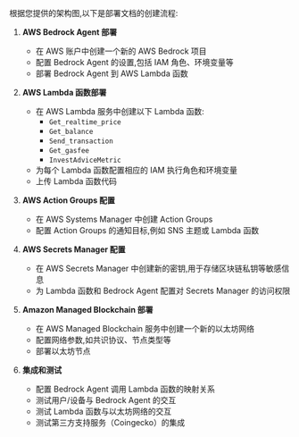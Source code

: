 根据您提供的架构图,以下是部署文档的创建流程:

1. **AWS Bedrock Agent 部署**
   - 在 AWS 账户中创建一个新的 AWS Bedrock 项目
   - 配置 Bedrock Agent 的设置,包括 IAM 角色、环境变量等
   - 部署 Bedrock Agent 到 AWS Lambda 函数

2. **AWS Lambda 函数部署**
   - 在 AWS Lambda 服务中创建以下 Lambda 函数:
     - `Get_realtime_price`
     - `Get_balance`
     - `Send_transaction`
     - `Get_gasfee`
     - `InvestAdviceMetric`
   - 为每个 Lambda 函数配置相应的 IAM 执行角色和环境变量
   - 上传 Lambda 函数代码

3. **AWS Action Groups 配置**
   - 在 AWS Systems Manager 中创建 Action Groups
   - 配置 Action Groups 的通知目标,例如 SNS 主题或 Lambda 函数

4. **AWS Secrets Manager 配置**
   - 在 AWS Secrets Manager 中创建新的密钥,用于存储区块链私钥等敏感信息
   - 为 Lambda 函数和 Bedrock Agent 配置对 Secrets Manager 的访问权限

5. **Amazon Managed Blockchain 部署**
   - 在 AWS Managed Blockchain 服务中创建一个新的以太坊网络
   - 配置网络参数,如共识协议、节点类型等
   - 部署以太坊节点

6. **集成和测试**
   - 配置 Bedrock Agent 调用 Lambda 函数的映射关系
   - 测试用户/设备与 Bedrock Agent 的交互
   - 测试 Lambda 函数与以太坊网络的交互
   - 测试第三方支持服务（Coingecko）的集成
